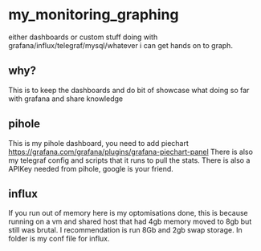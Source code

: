 # my_monitoring_graphing
either dashboards or custom stuff doing with grafana/influx/telegraf/mysql/whatever i can get hands on to graph.

## why? 

This is to keep the dashboards and do bit of showcase what doing so far with grafana and share knowledge

## pihole

This is my pihole dashboard, you need to add piechart https://grafana.com/grafana/plugins/grafana-piechart-panel 
There is also my telegraf config and scripts that it runs to pull the stats. 
There is also a APIKey needed from pihole, google is your friend. 

## influx

If you run out of memory here is my optomisations done, this is because running on a vm and shared host that had 4gb memory moved to 8gb but still was brutal. I recommendation is run 8Gb and 2gb swap storage. In folder is my conf file for influx. 
